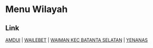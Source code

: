 # Menu Wilayah

## Link

[AMDUI](https://github.com/gigit-pemilu/pemilu-2024-96-papua-barat-daya/tree/main/pilpres/hitung-suara/sub/96-papua-barat-daya/sub/03-raja-ampat/sub/25-batanta-selatan/sub/2002-amdui)
 | 
[WAILEBET](https://github.com/gigit-pemilu/pemilu-2024-96-papua-barat-daya/tree/main/pilpres/hitung-suara/sub/96-papua-barat-daya/sub/03-raja-ampat/sub/25-batanta-selatan/sub/2003-wailebet)
 | 
[WAIMAN KEC BATANTA SELATAN](https://github.com/gigit-pemilu/pemilu-2024-96-papua-barat-daya/tree/main/pilpres/hitung-suara/sub/96-papua-barat-daya/sub/03-raja-ampat/sub/25-batanta-selatan/sub/2004-waiman-kec-batanta-selatan)
 | 
[YENANAS](https://github.com/gigit-pemilu/pemilu-2024-96-papua-barat-daya/tree/main/pilpres/hitung-suara/sub/96-papua-barat-daya/sub/03-raja-ampat/sub/25-batanta-selatan/sub/2001-yenanas)

